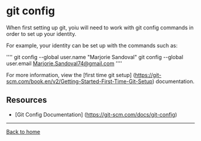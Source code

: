# git config

When first setting up git, yoiu will need to work  with git config commands  in order  to set up your identity.

For example, your identity can be set up with the commands such as:

''''
git config --global user.name "Marjorie Sandoval"
git config --global user.email Marjorie.Sandoval74@gmail.com
''''

For more information, view the [first time git setup] (https://git-scm.com/book.en/v2/Getting-Started-First-Time-Git-Setup) documentation.

## Resources

- [Git Config Documentation] (https://git-scm.com/docs/git-config)

---

[Back to home]( ../README.md)
